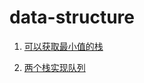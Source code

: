 # data-structure

1. [可以获取最小值的栈](https://github.com/deykenlee/data-structure/blob/master/code-review/GetMinStack.java)

2. [两个栈实现队列]()
